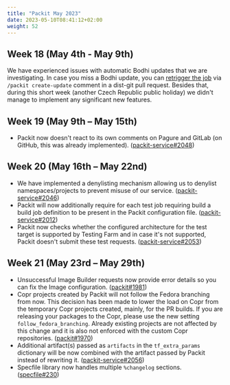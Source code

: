 ```yaml
---
title: "Packit May 2023"
date: 2023-05-10T08:41:12+02:00
weight: 52
---
```


## Week 18 (May 4th - May 9th)

We have experienced issues with automatic Bodhi updates that we are investigating.
In case you miss a Bodhi update, you can
[retrigger the job](https://packit.dev/docs/fedora-releases-guide/#retriggering-2) via `/packit create-update`
comment in a dist-git pull request.
Besides that, during this short week (another Czech Republic public holiday) we didn't manage to implement
any significant new features.

## Week 19 (May 9th – May 15th)

- Packit now doesn't react to its own comments on Pagure and GitLab (on GitHub, this was already implemented).
  ([packit-service#2048](https://github.com/packit/packit-service/pull/2048))

## Week 20 (May 16th – May 22nd)

- We have implemented a denylisting mechanism allowing us to denylist namespaces/projects to prevent misuse of our service. ([packit-service#2046](https://github.com/packit/packit-service/pull/2046))
- Packit will now additionally require for each test job requiring build a build job definition to be present in the Packit configuration file. ([packit-service#2012](https://github.com/packit/packit-service/pull/2012))
- Packit now checks whether the configured architecture for the test target is supported by Testing Farm and in case it's not supported, Packit doesn't submit these test requests. ([packit-service#2053](https://github.com/packit/packit-service/pull/2053))

## Week 21 (May 23rd – May 29th)

- Unsuccessful Image Builder requests now provide error details so you can fix the Image configuration. ([packit#1981](https://github.com/packit/packit/pull/1981))
- Copr projects created by Packit will not follow the Fedora branching from now. This decision has been made to lower the load on Copr from the temporary Copr projects created, mainly, for the PR builds. If you are releasing your packages to the Copr, please use the new setting `follow_fedora_branching`.
  Already existing projects are not affected by this change and it is also not enforced with the custom Copr repositories. ([packit#1970](https://github.com/packit/packit/pull/1970))
- Additional artifact(s) passed as `artifacts` in the `tf_extra_params` dictionary will be now combined with the artifact passed by Packit instead of rewriting it. ([packit-service#2056](https://github.com/packit/packit-service/pull/2056))
- Specfile library now handles multiple `%changelog` sections. ([specfile#230](https://github.com/packit/specfile/pull/230))
